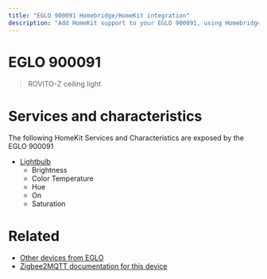 ```yaml
---
title: "EGLO 900091 Homebridge/HomeKit integration"
description: "Add HomeKit support to your EGLO 900091, using Homebridge, Zigbee2MQTT and homebridge-z2m."
---
```

<!---
This file has been GENERATED using src/docgen/docgen.ts
DO NOT EDIT THIS FILE MANUALLY!
-->
# EGLO 900091
> ROVITO-Z ceiling light


# Services and characteristics
The following HomeKit Services and Characteristics are exposed by
the EGLO 900091

* [Lightbulb](../../light.md)
  * Brightness
  * Color Temperature
  * Hue
  * On
  * Saturation


# Related
* [Other devices from EGLO](../index.md#eglo)
* [Zigbee2MQTT documentation for this device](https://www.zigbee2mqtt.io/devices/900091.html)